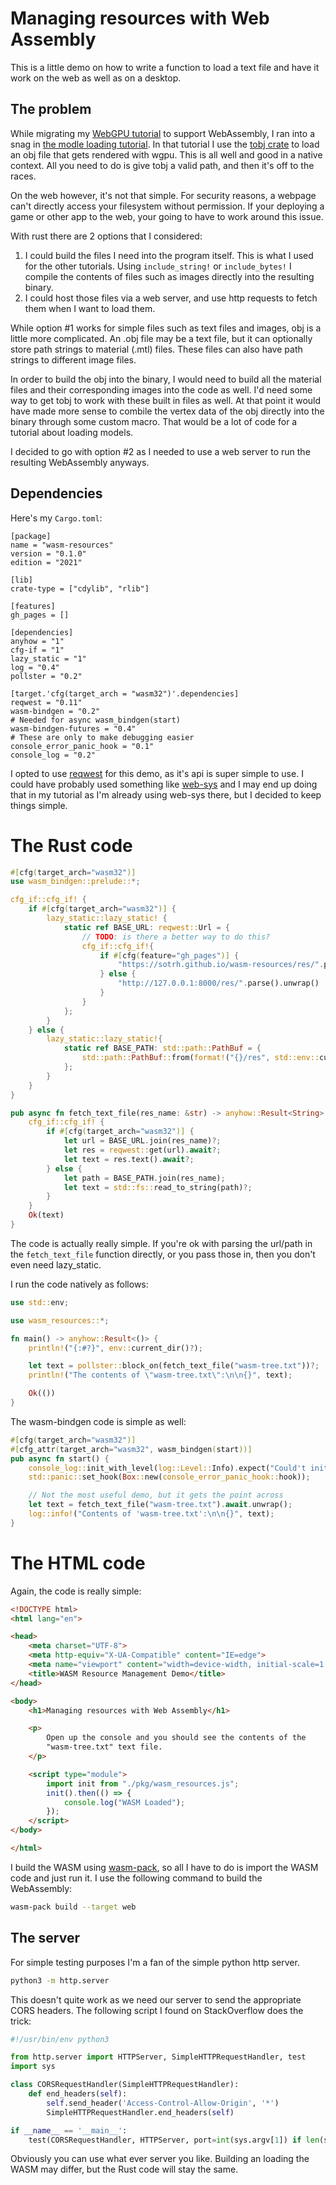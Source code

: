 # Managing resources with Web Assembly

This is a little demo on how to write a function to load a text file
and have it work on the web as well as on a desktop.

## The problem

While migrating my [WebGPU tutorial](https://sotrh.github.io/learn-wgpu)
to support WebAssembly, I ran into a snag in [the modle loading tutorial](https://sotrh.github.io/learn-wgpu/beginner/tutorial9-models).
In that tutorial I use the [tobj crate](https://docs.rs/tobj) to load an obj
file that gets rendered with wgpu. This is all well and good in a native
context. All you need to do is give tobj a valid path, and then it's off
to the races.

On the web however, it's not that simple. For security reasons, a webpage
can't directly access your filesystem without permission. If your deploying
a game or other app to the web, your going to have to work around this issue.

With rust there are 2 options that I considered:

1. I could build the files I need into the program itself. This is what I used
   for the other tutorials. Using `include_string!` or `include_bytes!`
   I compile the contents of files such as images directly into the resulting
   binary.
2. I could host those files via a web server, and use http requests to fetch
   them when I want to load them.

While option #1 works for simple files such as text files and images, obj is
a little more complicated. An .obj file may be a text file, but it can 
optionally store path strings to material (.mtl) files. These files can also 
have path strings to different image files.

In order to build the obj into the binary, I would need to build all the 
material files and their corresponding images into the code as well. I'd need 
some way to get tobj to work with these built in files as well. At that point 
it would have made more sense to combile the vertex data of the obj directly 
into the binary through some custom macro. That would be a lot of code for a 
tutorial about loading models.

I decided to go with option #2 as I needed to use a web server to run the
resulting WebAssembly anyways.

## Dependencies

Here's my `Cargo.toml`:

```
[package]
name = "wasm-resources"
version = "0.1.0"
edition = "2021"

[lib]
crate-type = ["cdylib", "rlib"]

[features]
gh_pages = []

[dependencies]
anyhow = "1"
cfg-if = "1"
lazy_static = "1"
log = "0.4"
pollster = "0.2"

[target.'cfg(target_arch = "wasm32")'.dependencies]
reqwest = "0.11"
wasm-bindgen = "0.2"
# Needed for async wasm_bindgen(start)
wasm-bindgen-futures = "0.4"
# These are only to make debugging easier
console_error_panic_hook = "0.1"
console_log = "0.2"
```

I opted to use [reqwest](https://docs.rs/reqwest) for this demo, as it's api is super simple to use. I could have probably used something like 
[web-sys](https://docs.rs/web-sys) and I may end up doing that in my tutorial
as I'm already using web-sys there, but I decided to keep things simple.

# The Rust code

```rust
#[cfg(target_arch="wasm32")]
use wasm_bindgen::prelude::*;

cfg_if::cfg_if! {
    if #[cfg(target_arch="wasm32")] {
        lazy_static::lazy_static! {
            static ref BASE_URL: reqwest::Url = {
                // TODO: is there a better way to do this?
                cfg_if::cfg_if!{
                    if #[cfg(feature="gh_pages")] {
                        "https://sotrh.github.io/wasm-resources/res/".parse().unwrap()
                    } else {
                        "http://127.0.0.1:8000/res/".parse().unwrap()
                    }
                }
            };
        }
    } else {
        lazy_static::lazy_static!{
            static ref BASE_PATH: std::path::PathBuf = {
                std::path::PathBuf::from(format!("{}/res", std::env::current_dir().unwrap().as_os_str().to_str().unwrap()))
            };
        }
    }
}

pub async fn fetch_text_file(res_name: &str) -> anyhow::Result<String> {
    cfg_if::cfg_if! {
        if #[cfg(target_arch="wasm32")] {
            let url = BASE_URL.join(res_name)?;
            let res = reqwest::get(url).await?;
            let text = res.text().await?;
        } else {
            let path = BASE_PATH.join(res_name);
            let text = std::fs::read_to_string(path)?;
        }
    }
    Ok(text)
}
```

The code is actually really simple. If you're ok with parsing the url/path in the `fetch_text_file` function directly, or you pass those in, then you don't
even need lazy_static.

I run the code natively as follows:

```rust
use std::env;

use wasm_resources::*;

fn main() -> anyhow::Result<()> {
    println!("{:#?}", env::current_dir()?);

    let text = pollster::block_on(fetch_text_file("wasm-tree.txt"))?;
    println!("The contents of \"wasm-tree.txt\":\n\n{}", text);

    Ok(())
}
```

The wasm-bindgen code is simple as well:

```rust
#[cfg(target_arch="wasm32")]
#[cfg_attr(target_arch="wasm32", wasm_bindgen(start))]
pub async fn start() {
    console_log::init_with_level(log::Level::Info).expect("Could't initialize logger");
    std::panic::set_hook(Box::new(console_error_panic_hook::hook));

    // Not the most useful demo, but it gets the point across
    let text = fetch_text_file("wasm-tree.txt").await.unwrap();
    log::info!("Contents of 'wasm-tree.txt':\n\n{}", text);
}
```

# The HTML code

Again, the code is really simple:

```html
<!DOCTYPE html>
<html lang="en">

<head>
    <meta charset="UTF-8">
    <meta http-equiv="X-UA-Compatible" content="IE=edge">
    <meta name="viewport" content="width=device-width, initial-scale=1.0">
    <title>WASM Resource Management Demo</title>
</head>

<body>
    <h1>Managing resources with Web Assembly</h1>

    <p>
        Open up the console and you should see the contents of the 
        "wasm-tree.txt" text file.
    </p>

    <script type="module">
        import init from "./pkg/wasm_resources.js";
        init().then(() => {
            console.log("WASM Loaded");
        });
    </script>
</body>

</html>
```

I build the WASM using [wasm-pack](https://rustwasm.github.io/wasm-pack/), so
all I have to do is import the WASM code and just run it. I use the following
command to build the WebAssembly:

```sh
wasm-pack build --target web
```

## The server

For simple testing purposes I'm a fan of the simple python http server.

```sh
python3 -m http.server
```

This doesn't quite work as we need our server to send the appropriate CORS
headers. The following script I found on StackOverflow does the trick:

```python
#!/usr/bin/env python3

from http.server import HTTPServer, SimpleHTTPRequestHandler, test
import sys

class CORSRequestHandler(SimpleHTTPRequestHandler):
    def end_headers(self):
        self.send_header('Access-Control-Allow-Origin', '*')
        SimpleHTTPRequestHandler.end_headers(self)

if __name__ == '__main__':
    test(CORSRequestHandler, HTTPServer, port=int(sys.argv[1]) if len(sys.argv) > 1 else 8000)
```

Obviously you can use what ever server you like. Building an loading the WASM
may differ, but the Rust code will stay the same.